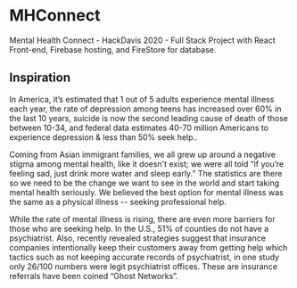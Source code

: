 # MHConnect
Mental Health Connect - HackDavis 2020 - Full Stack Project with React Front-end, Firebase hosting, and FireStore for database. 

## Inspiration
In America, it’s estimated that 1 out of 5 adults experience mental illness each year,  the rate of depression among teens has increased over 60% in the last 10 years, suicide is now the second leading cause of death of those between 10-34, and federal data estimates 40-70 million Americans to experience depression & less than 50% seek help.. 

Coming from Asian immigrant families, we all grew up around a negative stigma among mental health, like it doesn't exist; we were all told “if you’re feeling sad, just drink more water and sleep early.” The statistics are there so we need to be the change we want to see in the world and start taking mental health seriously. We believed the best option for mental illness was the same as a physical illness -- seeking professional help. 

While the rate of mental illness is rising, there are even more barriers for those who are seeking  help. In the U.S., 51% of counties do not have a psychiatrist. Also, recently revealed strategies suggest that insurance companies intentionally keep their customers away from getting help which tactics such as not keeping accurate records of psychiatrist, in one study only 26/100 numbers were legit psychiatrist offices. These are insurance referrals have been coined “Ghost Networks”.

